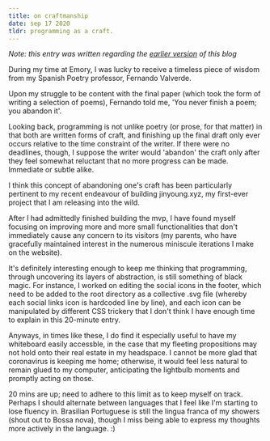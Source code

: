 ```yaml
---
title: on craftmanship
date: sep 17 2020
tldr: programming as a craft. 
---
```


*Note: this entry was written regarding the [earlier version](https://web.archive.org/web/20220526001917/https://www.jinyoung.xyz/) of this blog*

During my time at Emory, I was lucky to receive a timeless piece of wisdom from my Spanish Poetry professor, Fernando Valverde. 

Upon my struggle to be content with the final paper (which took the form of writing a selection of poems), Fernando told me, 'You never finish a poem; you abandon it'.

Looking back, programming is not unlike poetry (or prose, for that matter) in that both are written forms of craft, and finishing up the final draft only ever occurs relative to the time constraint of the writer. If there were no deadlines, though, I suppose the writer would 'abandon' the craft only after they feel somewhat reluctant that no more progress can be made. Immediate or subtle alike. 

I think this concept of abandoning one's craft has been particularly pertinent to my recent endeavour of building jinyoung.xyz, my first-ever project that I am releasing into the wild. 

After I had admittedly finished building the mvp, I have found myself focusing on improving more and more small functionalities that don't immediately cause any concern to its visitors (my parents, who have gracefully maintained interest in the numerous miniscule iterations I make on the website). 

It's definitely interesting enough to keep me thinking that programming, through uncovering its layers of abstraction, is still something of black magic. For instance, I worked on editing the social icons in the footer, which need to be added to the root directory as a collective .svg file (whereby each social links icon is hardcoded line by line), and each icon can be manipulated by different CSS trickery that I don't think I have enough time to explain in this 20-minute entry.

Anyways, in times like these, I do find it especially useful to have my whiteboard easily accessble, in the case that my fleeting propositions may not hold onto their real estate in my headspace. I cannot be more glad that coronavirus is keeping me home; otherwise, it would feel less natural to remain glued to my computer, anticipating the lightbulb moments and promptly acting on those.

20 mins are up; need to adhere to this limit as to keep myself on track. Perhaps I should alternate between languages that I feel like I'm starting to lose fluency in. Brasilian Portuguese is still the lingua franca of my showers (shout out to Bossa nova), though I miss being able to express my thoughts more actively in the language. :)
